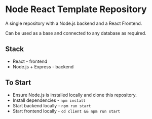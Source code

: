 # Node React Template Repository

A single repository with a Node.js backend and a React Frontend.

Can be used as a base and connected to any database as required.

## Stack

- React - frontend
- Node.js + Express - backend

## To Start

- Ensure Node.js is installed locally and clone this repository.
- Install dependencies - `npm install`
- Start backend locally - `npm run start`
- Start frontend locally - `cd client && npm run start`




